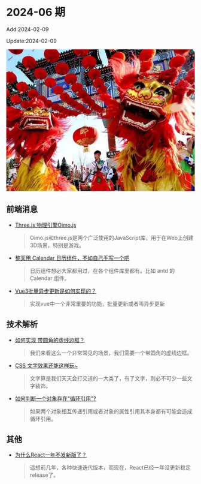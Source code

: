 <!--
 * @Description: weekly-06
 * @Author: zoeblow
 * @Email: zoeblow@gmail.com
 * @Date: 2024-01-01 17:20:35
 * @LastEditors: wangfuyuan
 * @LastEditTime: 2024-02-02 10:21:28
 * @FilePath: \nuofe-weekly1\2024\weekly-06.md
 -->

# 2024-06 期

Add:2024-02-09

Update:2024-02-09

![202406](../images/2024/202406.jpg)

## 前端消息

- [Three.js 物理引擎Oimo.js](https://mp.weixin.qq.com/s/barNCkiFwP4HxuxqVI2PzA)

  > Oimo.js和three.js是两个广泛使用的JavaScript库，用于在Web上创建3D场景，特别是游戏。

- [整天用 Calendar 日历组件，不如自己手写一个吧](https://mp.weixin.qq.com/s/yxLStpRq0O0KQ1cFVxoL2w)

  > 日历组件想必大家都用过，在各个组件库里都有。比如 antd 的 Calendar 组件。

- [Vue3批量异步更新是如何实现的？](https://mp.weixin.qq.com/s/d8Nc_14zG5VYdflEMbTg1A)

  > 实现vue中一个非常重要的功能，批量更新或者叫异步更新

## 技术解析

- [如何实现 带圆角的虚线边框？](https://mp.weixin.qq.com/s/uPbrB9OULbYM5axEO5Fs4Q)

  > 我们来看这么一个非常常见的场景，我们需要一个带圆角的虚线边框。

- [CSS 文字效果还能这样玩~](https://mp.weixin.qq.com/s/FNIVhtv1JY56Jc5UnWpIhg)

  > 文字算是我们天天会打交道的一大类了，有了文字，则必不可少一些文字装饰。

- [如何判断一个对象存在"循环引用"?](https://mp.weixin.qq.com/s/MjW6q2e53tcbV7ITHw1XLw)

  > 如果两个对象相互传递引用或者对象的属性引用其本身都有可能会造成循环引用。

## 其他

- [为什么React一年不发新版了？](https://mp.weixin.qq.com/s/8TTTt0nbBuSQpkaAetxNQA)

  > 遥想前几年，各种快速迭代版本，而现在，React已经一年没更新稳定release了。
